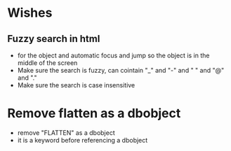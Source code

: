 # Wishes

## Fuzzy search in html 
 - for the object and automatic focus and jump so the object is in the middle of the screen
 - Make sure the search is fuzzy, can cointain "_" and "-" and " " and "@" and "."
 - Make sure the search is case insensitive



# Remove flatten as a dbobject
 - remove "FLATTEN" as a dbobject
 - it is a keyword before referencing a dbobject